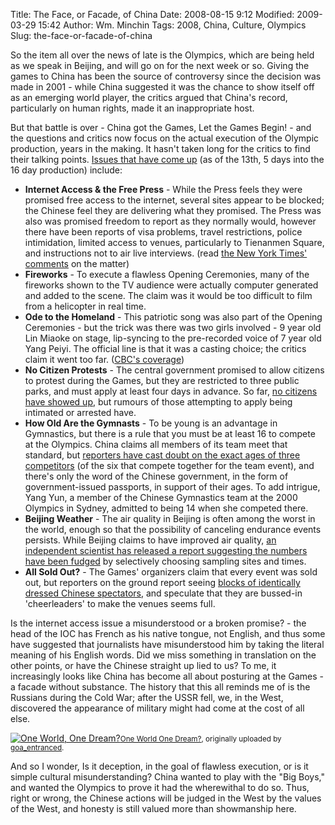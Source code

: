 Title: The Face, or Facade, of China
Date: 2008-08-15 9:12
Modified: 2009-03-29 15:42
Author: Wm. Minchin
Tags: 2008, China, Culture, Olympics
Slug: the-face-or-facade-of-china

So the item all over the news of late is the Olympics, which are being
held as we speak in Beijing, and will go on for the next week or so.
Giving the games to China has been the source of controversy since the
decision was made in 2001 - while China suggested it was the chance to
show itself off as an emerging world player, the critics argued that
China's record, particularly on human rights, made it an inappropriate
host.

But that battle is over - China got the Games, Let the Games Begin! -
and the questions and critics now focus on the actual execution of the
Olympic production, years in the making. It hasn't taken long for the
critics to find their talking points. [Issues that have come
up](http://www.athlists.com/?p=36) (as of the 13th, 5 days into the 16
day production) include:

-   **Internet Access & the Free Press** - While the Press feels they
    were promised free access to the internet, several sites appear to
    be blocked; the Chinese feel they are delivering what they promised.
    The Press was also was promised freedom to report as they normally
    would, however there have been reports of visa problems, travel
    restrictions, police intimidation, limited access to venues,
    particularly to Tienanmen Square, and instructions not to air live
    interviews. (read [the New York Times'
    comments](http://www.nytimes.com/2008/07/21/sports/olympics/21nbc.html?_r=1&pagewanted=all&oref=slogin)
    on the matter)
-   **Fireworks** - To execute a flawless Opening Ceremonies, many of
    the fireworks shown to the TV audience were actually computer
    generated and added to the scene. The claim was it would be too
    difficult to film from a helicopter in real time.
-   **Ode to the Homeland** - This patriotic song was also part of the
    Opening Ceremonies - but the trick was there was two girls
    involved - 9 year old Lin Miaoke on stage, lip-syncing to the
    pre-recorded voice of 7 year old Yang Peiyi. The official line is
    that it was a casting choice; the critics claim it went too far.
    ([CBC's
    coverage](http://www.cbc.ca/arts/tv/story/2008/08/12/olympics-lipsynch.html?ref=rss))
-   **No Citizen Protests** - The central government promised to allow
    citizens to protest during the Games, but they are restricted to
    three public parks, and must apply at least four days in advance. So
    far, [no citizens have showed
    up](http://www.iht.com/articles/2008/08/13/asia/protest.php), but
    rumours of those attempting to apply being intimated or arrested
    have.
-   **How Old Are the Gymnasts** - To be young is an advantage in
    Gymnastics, but there is a rule that you must be at least 16 to
    compete at the Olympics. China claims all members of its team meet
    that standard, but [reporters have cast doubt on the exact ages of
    three
    competitors](http://www.time.com/time/world/article/0,8599,1832312,00.html?imw=Y)
    (of the six that compete together for the team event), and there's
    only the word of the Chinese government, in the form of
    government-issued passports, in support of their ages. To add
    intrigue, Yang Yun, a member of the Chinese Gymnastics team at the
    2000 Olympics in Sydney, admitted to being 14 when she competed
    there.
-   **Beijing Weather** - The air quality in Beijing is often among the
    worst in the world, enough so that the possibility of canceling
    endurance events persists. While Beijing claims to have improved air
    quality, [an independent scientist has released a report suggesting
    the numbers have been
    fudged](http://www.time.com/time/world/article/0,8599,1722450,00.html)
    by selectively choosing sampling sites and times.
-   **All Sold Out?** - The Games' organizers claim that every event was
    sold out, but reporters on the ground report seeing [blocks of
    identically dressed Chinese
    spectators](http://sports.yahoo.com/olympics/beijing/blog/fourth_place_medal/post/Volunteer-fans-fill-the-stands-in-Beijing?urn=oly,100302),
    and speculate that they are bussed-in 'cheerleaders' to make the
    venues seems full.

Is the internet access issue a misunderstood or a broken promise? - the
head of the IOC has French as his native tongue, not English, and thus
some have suggested that journalists have misunderstood him by taking
the literal meaning of his English words. Did we miss something in
translation on the other points, or have the Chinese straight up lied to
us? To me, it increasingly looks like China has become all about
posturing at the Games - a facade without substance. The history that
this all reminds me of is the Russians during the Cold War; after the
USSR fell, we, in the West, discovered the appearance of military might
had come at the cost of all else.

[![One World, One Dream?](http://farm4.static.flickr.com/3113/2759948173_147556233b.jpg)](http://www.flickr.com/photos/8769295@N07/2759948173/ "photo sharing")<small>[One
World One Dream?](http://www.flickr.com/photos/8769295@N07/2759948173/),
originally uploaded by
[goa\_entranced](http://www.flickr.com/people/8769295@N07/).</small>

And so I wonder, Is it deception, in the goal of flawless execution, or
is it simple cultural misunderstanding? China wanted to play with the
"Big Boys," and wanted the Olympics to prove it had the wherewithal to
do so. Thus, right or wrong, the Chinese actions will be judged in the
West by the values of the West, and honesty is still valued more than
showmanship here.
